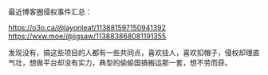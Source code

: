 最近博客圈侵权事件汇总：

<https://o3o.ca/@layonleaf/113881597150941392>  
<https://wxw.moe/@jigsaw/113883868081191355>

发现没有，搞这些项目的人都有一些共同点，喜欢挂人，喜欢扣帽子，侵权却理直气壮，想做平台却没有实力，典型的偷偷国搞搬运那一套，想不劳而获。

